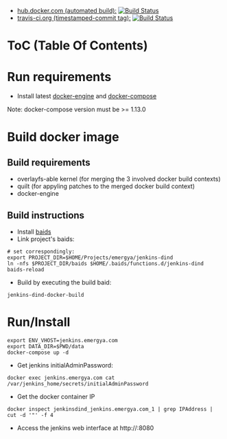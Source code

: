 * [hub.docker.com (automated build):](https://hub.docker.com/r/emergya/automated-jenkins-dind) [![Build Status](https://travis-ci.org/Emergya/jenkins-dind.svg?branch=master)](https://travis-ci.org/Emergya/jenkins-dind)
* [travis-ci.org (timestamped-commit tag):](https://hub.docker.com/r/emergya/jenkins-dind/) [![Build Status](https://travis-ci.org/Emergya/jenkins-dind.svg?branch=master)](https://travis-ci.org/Emergya/jenkins-dind)

# ToC (Table Of Contents)

# Run requirements

* Install latest [docker-engine](https://docs.docker.com/engine/installation/) and [docker-compose](https://docs.docker.com/compose/install)

Note: docker-compose version must be >= 1.13.0

# Build docker image

## Build requirements

* overlayfs-able kernel (for merging the 3 involved docker build contexts)
* quilt (for appyling patches to the merged docker build context)
* docker-engine


## Build instructions

* Install [baids](https://github.com/rcmorano/baids)
* Link project's baids:
```
# set correspondingly:
export PROJECT_DIR=$HOME/Projects/emergya/jenkins-dind
ln -nfs $PROJECT_DIR/baids $HOME/.baids/functions.d/jenkins-dind
baids-reload
```
* Build by executing the build baid:
```
jenkins-dind-docker-build
```

# Run/Install

```
export ENV_VHOST=jenkins.emergya.com
export DATA_DIR=$PWD/data
docker-compose up -d
```

* Get jenkins initialAdminPassword:
```
docker exec jenkins.emergya.com cat /var/jenkins_home/secrets/initialAdminPassword
```

* Get the docker container IP
```
docker inspect jenkinsdind_jenkins.emergya.com_1 | grep IPAddress | cut -d '"' -f 4
```

* Access the jenkins web interface at http://<IP>:8080
